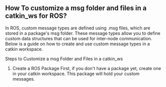 ## How To customize a msg folder and files in a catkin_ws for ROS?

In ROS, custom message types are defined using .msg files, which are stored in a package's msg folder. These message types allow you to define custom data structures that can be used for inter-node communication. Below is a guide on how to create and use custom message types in a catkin workspace.

Steps to Customize a msg Folder and Files in a catkin_ws
1. Create a ROS Package
First, if you don't have a package yet, create one in your catkin workspace. This package will hold your custom messages.
